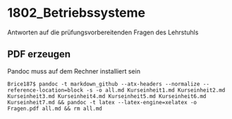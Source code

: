 # 1802_Betriebssysteme

Antworten auf die prüfungsvorbereitenden Fragen des Lehrstuhls

## PDF erzeugen

Pandoc muss auf dem Rechner installiert sein

```
Brice187$ pandoc -t markdown_github --atx-headers --normalize --reference-location=block -s -o all.md Kurseinheit1.md Kurseinheit2.md Kurseinheit3.md Kurseinheit4.md Kurseinheit5.md Kurseinheit6.md Kurseinheit7.md && pandoc -t latex --latex-engine=xelatex -o Fragen.pdf all.md && rm all.md
```
